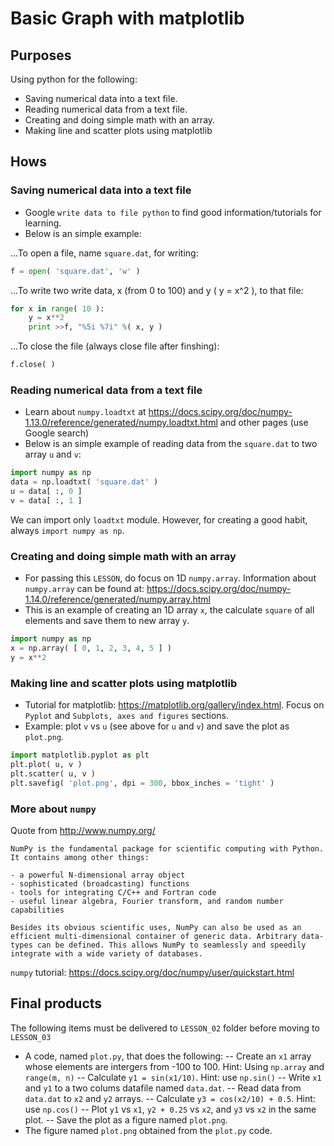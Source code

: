 # Basic Graph with matplotlib

## Purposes
Using python for the following:
- Saving numerical data into a text file.
- Reading numerical data from a text file.
- Creating and doing simple math with an array.  
- Making line and scatter plots using matplotlib

## Hows
### Saving numerical data into a text file 
- Google `write data to file python` to find good information/tutorials for learning.
- Below is an simple example:

...To open a file, name `square.dat`, for writing:
```python
f = open( 'square.dat', 'w' )
```
...To write two write data, x (from 0 to 100) and y ( y = x^2 ),  to that file:
```python
for x in range( 10 ):
    y = x**2
    print >>f, "%5i %7i" %( x, y )
```
...To close the file (always close file after finshing):
```python
f.close( )
```
### Reading numerical data from a text file
- Learn about `numpy.loadtxt` at https://docs.scipy.org/doc/numpy-1.13.0/reference/generated/numpy.loadtxt.html and other pages (use Google search)
- Below is an simple example of reading data from the `square.dat` to two array `u` and `v`:
```python
import numpy as np
data = np.loadtxt( 'square.dat' )
u = data[ :, 0 ]
v = data[ :, 1 ]
``` 
We can import only `loadtxt` module. However, for creating a good habit, always `import numpy as np`.

### Creating and doing simple math with an array
- For passing this `LESSON`, do focus on 1D `numpy.array`. Information about `numpy.array` can be found at: https://docs.scipy.org/doc/numpy-1.14.0/reference/generated/numpy.array.html
- This is an example of creating an 1D array `x`, the calculate `square` of all elements and save them to new array `y`.
```python
import numpy as np
x = np.array( [ 0, 1, 2, 3, 4, 5 ] )
y = x**2 
```
### Making line and scatter plots using matplotlib
- Tutorial for matplotlib: https://matplotlib.org/gallery/index.html. Focus on `Pyplot` and `Subplots, axes and figures` sections.
- Example: plot `v` vs `u` (see above for `u` and `v`) and save the plot as `plot.png`.
```python
import matplotlib.pyplot as plt
plt.plot( u, v )
plt.scatter( u, v )
plt.savefig( 'plot.png', dpi = 300, bbox_inches = 'tight' )
```

### More about `numpy`
Quote from http://www.numpy.org/
```
NumPy is the fundamental package for scientific computing with Python. It contains among other things:

- a powerful N-dimensional array object
- sophisticated (broadcasting) functions
- tools for integrating C/C++ and Fortran code
- useful linear algebra, Fourier transform, and random number capabilities

Besides its obvious scientific uses, NumPy can also be used as an efficient multi-dimensional container of generic data. Arbitrary data-types can be defined. This allows NumPy to seamlessly and speedily integrate with a wide variety of databases.
```
`numpy` tutorial: https://docs.scipy.org/doc/numpy/user/quickstart.html 

## Final products
The following items must be delivered to `LESSON_02` folder before moving to `LESSON_03`
- A code, named `plot.py`, that does the following:
-- Create an `x1` array whose elements are intergers from -100 to 100. Hint: Using `np.array` and `range(m, n)`
-- Calculate `y1 = sin(x1/10)`. Hint: use `np.sin()` 
-- Write `x1` and `y1` to a two colums datafile named `data.dat`. 
-- Read data from `data.dat` to `x2` and `y2` arrays.
-- Calculate `y3 = cos(x2/10) + 0.5`. Hint: use `np.cos()` 
-- Plot `y1` vs `x1`, `y2 + 0.25` vs `x2`, and `y3` vs `x2` in the same plot.
-- Save the plot as a figure named `plot.png`.
- The figure named `plot.png` obtained from the `plot.py` code.
